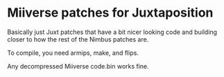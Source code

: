 # Miiverse patches for Juxtaposition
Basically just Juxt patches that have a bit nicer looking code and building closer to how the rest of the Nimbus patches are.

To compile, you need armips, make, and flips.

Any decompressed Miiverse code.bin works fine.
